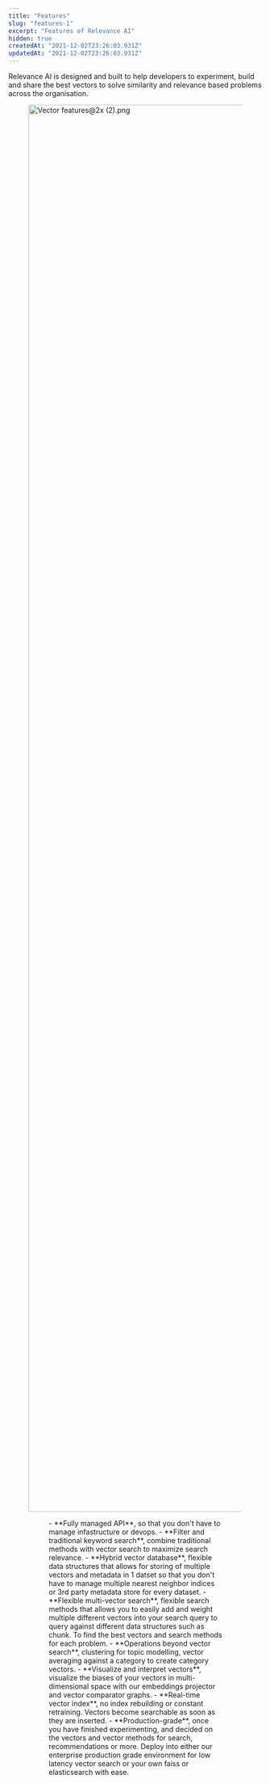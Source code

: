 ```yaml
---
title: "Features"
slug: "features-1"
excerpt: "Features of Relevance AI"
hidden: true
createdAt: "2021-12-02T23:26:03.931Z"
updatedAt: "2021-12-02T23:26:03.931Z"
---
```

Relevance AI is designed and built to help developers to experiment, build and share the best vectors to solve similarity and relevance based problems across the organisation.


<figure>
<img src="https://files.readme.io/3d63f10-Vector_features2x_2.png" width="2788" alt="Vector features@2x (2).png" />
<figcaption></figcaption>
<figure>
- **Fully managed API**, so that you don't have to manage infastructure or devops.
- **Filter and traditional keyword search**, combine traditional methods with vector search to maximize search relevance.
- **Hybrid vector database**, flexible data structures that allows for storing of multiple vectors and metadata in 1 datset so that you don't have to manage multiple nearest neighbor indices or 3rd party metadata store for every dataset.
- **Flexible multi-vector search**, flexible search methods that allows you to easily add and weight multiple different vectors into your search query to query against different data structures such as chunk. To find the best vectors and search methods for each problem.
- **Operations beyond vector search**, clustering for topic modelling, vector averaging against a category to create category vectors.
- **Visualize and interpret vectors**, visualize the biases of your vectors in multi-dimensional space with our embeddings projector and vector comparator graphs.
- **Real-time vector index**, no index rebuilding or constant retraining. Vectors become searchable as soon as they are inserted.
- **Production-grade**, once you have finished experimenting, and decided on the vectors and vector methods for search, recommendations or more. Deploy into either our enterprise production grade environment for low latency vector search or your own faiss or elasticsearch with ease.
